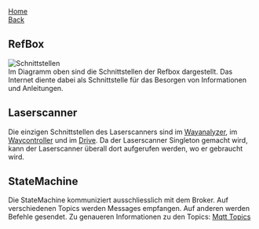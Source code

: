 [Home](home)  
[Back](KonzeptMF)  
## RefBox
![Schnittstellen](https://gitlab.com/solidus/hefei/uploads/4a7cd0b9b5cf1010b0687d039165404a/Schnittstellen.png)  
Im Diagramm oben sind die Schnittstellen der Refbox dargestellt. Das Internet diente dabei als Schnittstelle für das Besorgen von Informationen und Anleitungen.

## Laserscanner
Die einzigen Schnittstellen des Laserscanners sind im [Wayanalyzer](Wayanalyzer), im [Waycontroller](Waycontroller) und im [Drive](Drive). Da der Laserscanner Singleton gemacht wird, kann der Laserscanner überall dort aufgerufen werden, wo er gebraucht wird.

## StateMachine

Die StateMachine kommuniziert ausschliesslich mit dem Broker. Auf verschiedenen Topics werden Messages empfangen. Auf anderen werden Befehle gesendet. Zu genaueren Informationen zu den Topics: [Mqtt Topics](MqttTopics)